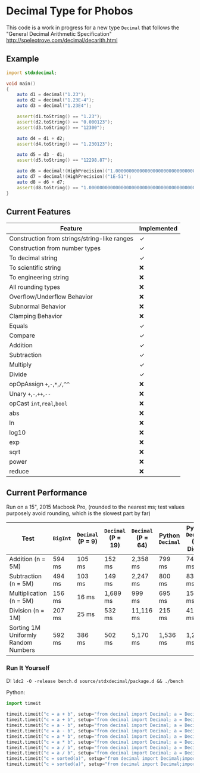 # Decimal Type for Phobos

This code is a work in progress for a new type `Decimal` that follows the
"General Decimal Arithmetic Specification" http://speleotrove.com/decimal/decarith.html

## Example

```d
import stdxdecimal;

void main()
{
    auto d1 = decimal("1.23");
    auto d2 = decimal("1.23E-4");
    auto d3 = decimal("1.23E4");

    assert(d1.toString() == "1.23");
    assert(d2.toString() == "0.000123");
    assert(d3.toString() == "12300");

    auto d4 = d1 + d2;
    assert(d4.toString() == "1.230123");

    auto d5 = d3 - d1;
    assert(d5.toString() == "12298.87");

    auto d6 = decimal!(HighPrecision)("1.000000000000000000000000000000000000000000000000001");
    auto d7 = decimal!(HighPrecision)("1E-51");
    auto d8 = d6 + d7;
    assert(d8.toString() == "1.000000000000000000000000000000000000000000000000002");
}
```

## Current Features

Feature | Implemented
------------ | -------------
Construction from strings/string-like ranges | ✓
Construction from number types | ✓
To decimal string | ✓
To scientific string | ❌
To engineering string | ❌
All rounding types | ❌
Overflow/Underflow Behavior | ❌
Subnormal Behavior | ❌
Clamping Behavior | ❌
Equals | ✓
Compare | ✓
Addition | ✓
Subtraction | ✓
Multiply | ✓
Divide | ✓
opOpAssign `+`,`-`,`*`,`/`,`^^` | ❌
Unary `+`,`-`,`++`,`--` | ❌
opCast `int`,`real`,`bool` | ❌
abs | ❌
ln | ❌
log10 | ❌
exp | ❌
sqrt | ❌
power | ❌
reduce | ❌

## Current Performance

Run on a 15", 2015 Macbook Pro, (rounded to the nearest ms; test values purposely avoid rounding, which is the slowest part by far)

Test | `BigInt` | `Decimal` (P = 9) | `Decimal` (P = 19) | `Decimal` (P = 64) | Python `Decimal` | Python `Decimal` (64 Digits)
------------ | ------------- | ------------- | ------------- | ------------- | ------------- | ------------- |
Addition (n = 5M) | 594 ms | 105 ms | 152 ms | 2,358 ms | 799 ms | 741 ms
Subtraction (n = 5M) | 494 ms | 103 ms | 149 ms | 2,247 ms | 800 ms | 830 ms
Multiplication (n = 5M) | 156 ms | 16 ms | 1,689 ms | 999 ms | 695 ms | 1541 ms
Division (n = 1M) | 207 ms | 25 ms | 532 ms | 11,116 ms | 215 ms | 416 ms
Sorting 1M Uniformly Random Numbers | 592 ms | 386 ms | 502 ms | 5,170 ms | 1,536 ms | 1,228 ms

### Run It Yourself

D: `ldc2 -O -release bench.d source/stdxdecimal/package.d && ./bench`

Python:

```python
import timeit

timeit.timeit("c = a + b", setup="from decimal import Decimal; a = Decimal(10000.12); b = Decimal(5000000); c = None", number=5000000)
timeit.timeit("c = a + b", setup="from decimal import Decimal; a = Decimal(1000000000000000000000000000000000000000000000000000000000000000); b = Decimal(5000000000000000000000000000000000000000000000000000000000000000); c = None", number=5000000)
timeit.timeit("c = a - b", setup="from decimal import Decimal; a = Decimal(10000.12); b = Decimal(5000000); c = None", number=5000000)
timeit.timeit("c = a - b", setup="from decimal import Decimal; a = Decimal('10000000000000000000000000000000000000000000000000000000000000.12'); b = Decimal('5000000000000000000000000000000000000000000000000000000000000000'); c = None", number=5000000)
timeit.timeit("c = a * b", setup="from decimal import Decimal; a = Decimal(10000.12); b = Decimal(5000000); c = None", number=5000000)
timeit.timeit("c = a * b", setup="from decimal import Decimal; a = Decimal('10000000000000000000000000000000000000000000000000000000000000.12'); b = Decimal('5000000000000000000000000000000000000000000000000000000000000000'); c = None", number=5000000)
timeit.timeit("c = a / b", setup="from decimal import Decimal; a = Decimal(10000.12); b = Decimal(5000000); c = None", number=1000000)
timeit.timeit("c = a / b", setup="from decimal import Decimal; a = Decimal('10000000000000000000000000000000000000000000000000000000000000.12'); b = Decimal('5000000000000000000000000000000000000000000000000000000000000000'); c = None", number=1000000)
timeit.timeit("c = sorted(a)", setup="from decimal import Decimal;import random; a = [Decimal(random.randint(-10000000, 10000000) * random.random()) for x in range(1000000)]", number=1)
timeit.timeit("c = sorted(a)", setup="from decimal import Decimal;import random; a = [Decimal(random.randint(-100000000000000000000000000000000000000000000000000, 100000000000000000000000000000000000000000000000000) * random.random()) for x in range(1000000)]", number=1)
```
